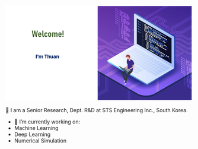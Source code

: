 <!-- ### Hi there 👋  -->
![](ava3.PNG)

👯 I am a Senior Research, Dept. R&D at STS Engineering Inc., South Korea.


- 🔭 I’m currently working on:
- Machine Learning
- Deep Learning
- Numerical Simulation
